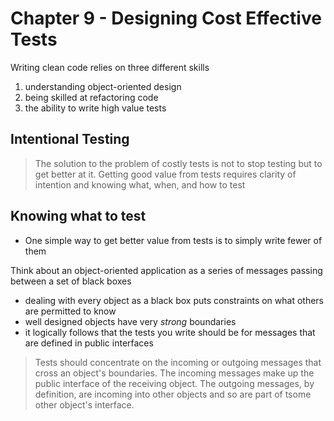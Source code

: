 # Chapter 9 - Designing Cost Effective Tests

Writing clean code relies on three different skills
1. understanding object-oriented design
2. being skilled at refactoring code
3. the ability to write high value tests

## Intentional Testing
> The solution to the problem of costly tests is not to stop testing but to get better at it. Getting good value from tests requires clarity of intention and knowing what, when, and how to test

## Knowing what to test
* One simple way to get better value from tests is to simply write fewer of them

Think about an object-oriented application as a series of messages passing between a set of black boxes

* dealing with every object as a black box puts constraints on what others are permitted to know
* well designed objects have very _strong_ boundaries
* it logically follows that the tests you write should be for messages that are defined in public interfaces

> Tests should concentrate on the incoming or outgoing messages that cross an object's boundaries. The incoming messages make up the public interface of the receiving object. The outgoing messages, by definition, are incoming into other objects and so are part of tsome other object's interface.
